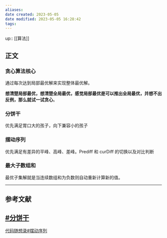 ```yaml
---
aliases: 
date created: 2023-05-05
date modified: 2023-05-05 16:28:42
tags: 
---
```

up:: [[算法]]

## 正文
### 贪心算法核心
通过每次达到局部最优解来实现整体最优解。

**想清楚局部最优，想清楚全局最优，感觉局部最优是可以推出全局最优，并想不出反例，那么就试一试贪心**。


### 分饼干
优先满足胃口大的孩子，向下兼容小的孩子

### 摆动序列
优先满足有差异的平峰、高峰、差峰。Prediff 和 curDiff 的切换以及对比判断

### 最大子数组和
最优子集解就是当连续数组和为负数则自动重新计算新的值。




---

## 参考文献
## [#分饼干](https://www.programmercarl.com/0455.%E5%88%86%E5%8F%91%E9%A5%BC%E5%B9%B2.html#%E5%85%B6%E4%BB%96%E8%AF%AD%E8%A8%80%E7%89%88%E6%9C%AC)
[代码随想录#摆动序列](https://www.programmercarl.com/0376.%E6%91%86%E5%8A%A8%E5%BA%8F%E5%88%97.html#_376-%E6%91%86%E5%8A%A8%E5%BA%8F%E5%88%97)